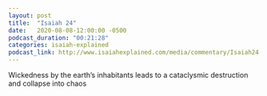 ```yaml
---
layout: post
title:  "Isaiah 24"
date:   2020-08-08-12:00:00 -0500
podcast_duration: "00:21:28"
categories: isaiah-explained
podcast_link: http://www.isaiahexplained.com/media/commentary/Isaiah24.mp3
---
```

Wickedness by the earth’s inhabitants leads to a cataclysmic destruction and collapse into chaos
